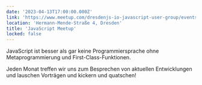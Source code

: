 ```yaml
---
date: '2023-04-13T17:00:00.000Z'
link: 'https://www.meetup.com/dresdenjs-io-javascript-user-group/events/wwdfrqyfcgbrb/'
location: 'Hermann-Mende-Straße 4, Dresden'
title: 'JavaScript Meetup'
locked: false
---
```

JavaScript ist besser als gar keine Programmiersprache ohne Metaprogrammierung und First-Class-Funktionen.

Jeden Monat treffen wir uns zum Besprechen von aktuellen Entwicklungen und lauschen Vorträgen und kickern und quatschen!

